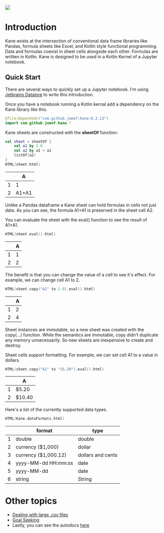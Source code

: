 [![](https://jitpack.io/v/jomof/kane.svg)](https://jitpack.io/#jomof/kane)

# Introduction
Kane exists at the intersection of conventional data frame libraries like Pandas, formula sheets like Excel, and Kotlin style functional programming. Data and formulas coexist in sheet cells alongside each other. Formulas are written in Kotlin. Kane is designed to be used in a Kotlin Kernel of a Jupyter notebook.

## Quick Start
There are several ways to quickly set up a Jupyter notebook. I'm using [Jetbrains Datalore](https://datalore.jetbrains.com/) to write this introduction.

Once you have a notebook running a Kotlin kernal add a dependency on the Kane library like this.


```kotlin
@file:DependsOn("com.github.jomof:kane:0.2.13")
import com.github.jomof.kane.*
```

Kane sheets are constructed with the **sheetOf** function:


```kotlin
val sheet = sheetOf {
    val a1 by 1.0
    val a2 by a1 + a1
    listOf(a2)
}
HTML(sheet.html)
```





<table id="table_id" class="display">
<thead><tr>
  <th/><th>A</th></thead></tr>
  <tbody>
    <tr><td>1</td><td>1</td></tr>
    <tr><td>2</td><td>A1+A1</td></tr>
  </tbody>
</table>




Unlike a Pandas dataframe a Kane sheet can hold formulas in cells not just data. As you can see, the formula A1+A1 is preserved in the sheet cell A2.

You can evaluate the sheet with the eval() function to see the result of A1+A1.


```kotlin
HTML(sheet.eval().html)
```





<table id="table_id" class="display">
<thead><tr>
  <th/><th>A</th></thead></tr>
  <tbody>
    <tr><td>1</td><td>1</td></tr>
    <tr><td>2</td><td>2</td></tr>
  </tbody>
</table>




The benefit is that you can change the value of a cell to see it's effect. For example, we can change cell A1 to 2. 


```kotlin
HTML(sheet.copy("A1" to 2.0).eval().html)
```





<table id="table_id" class="display">
<thead><tr>
  <th/><th>A</th></thead></tr>
  <tbody>
    <tr><td>1</td><td>2</td></tr>
    <tr><td>2</td><td>4</td></tr>
  </tbody>
</table>




Sheet instances are immutable, so a new sheet was created with the copy(...) function. While the semantics are immutable, copy didn't duplicate any memory unnecessarily. So new sheets are inexpensive to create and destroy. 

Sheet cells support formatting. For example, we can set cell A1 to a value in dollars.


```kotlin
HTML(sheet.copy("A1" to "$5.20").eval().html)
```





<table id="table_id" class="display">
<thead><tr>
  <th/><th>A</th></thead></tr>
  <tbody>
    <tr><td>1</td><td>$5.20</td></tr>
    <tr><td>2</td><td>$10.40</td></tr>
  </tbody>
</table>




Here's a list of the currently supported data types.


```kotlin
HTML(Kane.dataFormats.html)
```





<table id="table_id" class="display">
<thead><tr>
  <th/><th>format</th><th>type</th></thead></tr>
  <tbody>
    <tr><td>1</td><td>double</td><td>double</td></tr>
    <tr><td>2</td><td>currency ($1,000)</td><td>dollar</td></tr>
    <tr><td>3</td><td>currency ($1,000.12)</td><td>dollars and cents</td></tr>
    <tr><td>4</td><td>yyyy-MM-dd HH:mm:ss</td><td>date</td></tr>
    <tr><td>5</td><td>yyyy-MM-dd</td><td>date</td></tr>
    <tr><td>6</td><td>string</td><td>String</td></tr>
  </tbody>
</table>




# Other topics
- [Dealing with large .csv files](https://github.com/jomof/kane/blob/main/LargeCsvSupport.md)
- [Goal Seeking](https://github.com/jomof/kane/blob/main/GoalSeeking.md)
- Lastly, you can see the autodocs [here](https://github.com/jomof/kane/blob/gh-pages/dokka/-kane/com.github.jomof.kane/index.md)
